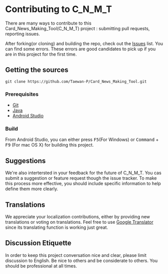 # Contributing to C_N_M_T

There are many ways to contribute to this Card_News_Making_Tool(C_N_M_T) project : submitting pull requests, reporting issues.

After forking(or cloning) and building the repo, check out the [Issues](https://github.com/Taewan-P/Card_News_Making_Tool/issues) list. You can find some errors. These errors are good candidates to pick up if you are in this project for the first time.

## Getting the sources

```
git clone https://github.com/Taewan-P/Card_News_Making_Tool.git
```



### Prerequisites

* [Git](https://git-scm.com/)
* [Java](https://java.com/)
* [Android Studio](https://developer.android.com/studio/index.html)





### Build

From Android Studio, you can either press <kbd>F5</kbd>(For Windows) or <kbd>Command</kbd> + <kbd>F9</kbd> (For mac OS X) for building this project.







## Suggestions

We're also intertersted in your feedback for the future of C_N_M_T. You cas submit a suggestion or feature request though the issue tracker. To make this process more effective, you should include specific information to help define them more clearly.



## Translations

We appreciate your localization contributions, either by providing new translations or voting on translations. Feel free to use [Google Translator](translate.google.com) since its translating function is working just great.



## Discussion Etiquette

In order to keep this project conversation nice and clear, please limit discussion to English. Be nice to others and be considerate to others. You should be professional at all times.